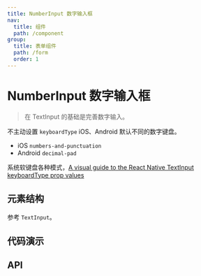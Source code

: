```yaml
---
title: NumberInput 数字输入框
nav:
  title: 组件
  path: /component
group:
  title: 表单组件
  path: /form
  order: 1
---
```


# NumberInput 数字输入框

> 在 TextInput 的基础是完善数字输入。

不主动设置 `keyboardType` iOS、Android 默认不同的数字键盘。

- iOS `numbers-and-punctuation`
- Android `decimal-pad`

系统软键盘各种模式，[A visual guide to the React Native TextInput keyboardType prop values](https://lefkowitz.me/visual-guide-to-react-native-textinput-keyboardtype-options/)

## 元素结构

参考 `TextInput`。

## 代码演示

<code src="./__fixtures__/base.tsx"></code>

<code src="./__fixtures__/formatter.tsx"></code>

<code src="./__fixtures__/limit.tsx"></code>

<code src="./__fixtures__/extra.tsx"></code>

## API

<API hideTitle></API>
